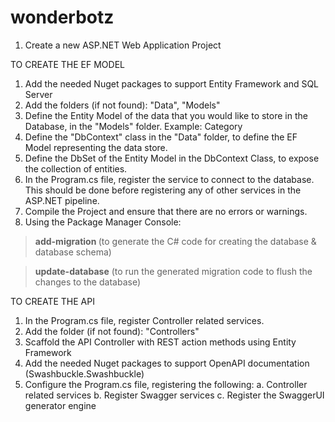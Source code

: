 # wonderbotz


1. Create a new ASP.NET Web Application Project

TO CREATE THE EF MODEL
1. Add the needed Nuget packages to support Entity Framework and SQL Server
2. Add the folders (if not found): "Data", "Models"
3. Define the Entity Model of the data that you would like to store in the Database, in the "Models" folder.  Example: Category
4. Define the "DbContext" class in the "Data" folder, to define the EF Model representing the data store.
5. Define the DbSet<T> of the Entity Model in the DbContext Class, to expose the collection of entities.
6. In the Program.cs file, register the service to connect to the database.  This should be done before registering any of other services in the ASP.NET pipeline.
7. Compile the Project and ensure that there are no errors or warnings.
8. Using the Package Manager Console:

  > **add-migration <name>**  (to generate the C# code for creating the database & database schema)

  > **update-database**	(to run the generated migration code to flush the changes to the database)


TO CREATE THE API
1. In the Program.cs file, register Controller related services.
2. Add the folder (if not found): "Controllers"
3. Scaffold the API Controller with REST action methods using Entity Framework
4. Add the needed Nuget packages to support OpenAPI documentation (Swashbuckle.Swashbuckle)
5. Configure the Program.cs file, registering the following:
	a. Controller related services
	b. Register Swagger services
	c. Register the SwaggerUI generator engine


